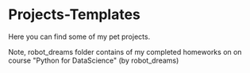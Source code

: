 # Projects-Templates
Here you can find some of my pet projects.

Note, robot_dreams folder contains of my completed homeworks on on course "Python for DataScience" (by robot_dreams)
